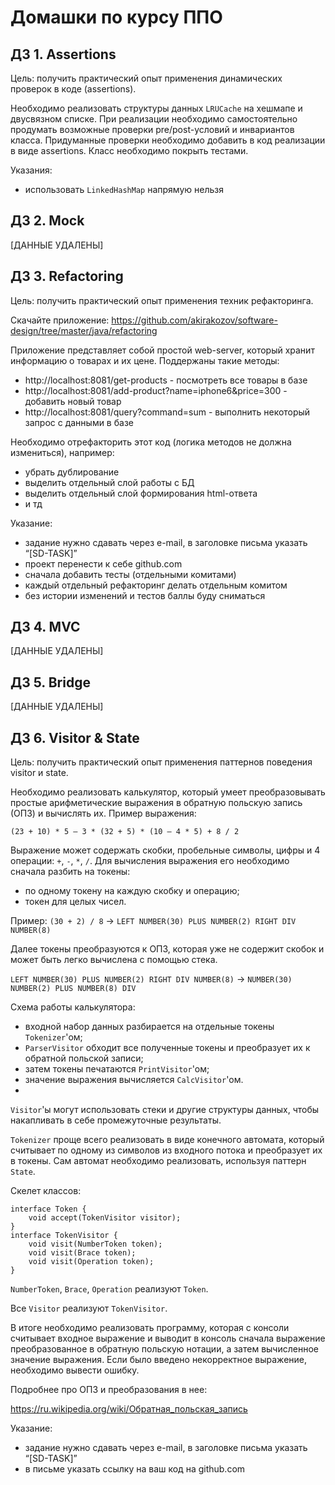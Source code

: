# Домашки по курсу ППО

## ДЗ 1. Assertions

Цель: получить практический опыт применения динамических проверок в коде (assertions).

Необходимо реализовать структуры данных `LRUCache` на хешмапе и двусвязном списке. При
реализации необходимо самостоятельно продумать возможные проверки pre/post-условий и
инвариантов класса. Придуманные проверки необходимо добавить в код реализации в виде
assertions. Класс необходимо покрыть тестами.

Указания:
* использовать `LinkedHashMap` напрямую нельзя

## ДЗ 2. Mock

[ДАННЫЕ УДАЛЕНЫ]

## ДЗ 3. Refactoring

Цель: получить практический опыт применения техник рефакторинга.

Скачайте приложение: https://github.com/akirakozov/software-design/tree/master/java/refactoring

Приложение представляет собой простой web-server, который хранит информацию о товарах и
их цене. Поддержаны такие методы:
* http://localhost:8081/get-products - посмотреть все товары в базе
* http://localhost:8081/add-product?name=iphone6&price=300 - добавить новый товар
* http://localhost:8081/query?command=sum - выполнить некоторый запрос с данными в
  базе

Необходимо отрефакторить этот код (логика методов не должна измениться), например:
* убрать дублирование
* выделить отдельный слой работы с БД
* выделить отдельный слой формирования html-ответа
* и тд
  
Указание:
* задание нужно сдавать через e-mail, в заголовке письма указать “[SD-TASK]”
* проект перенести к себе github.com
* сначала добавить тесты (отдельными комитами)
* каждый отдельный рефакторинг делать отдельным комитом
* без истории изменений и тестов баллы буду сниматься

## ДЗ 4. MVC

[ДАННЫЕ УДАЛЕНЫ]

## ДЗ 5. Bridge

[ДАННЫЕ УДАЛЕНЫ]

## ДЗ 6. Visitor & State

Цель: получить практический опыт применения паттернов поведения visitor и state.

Необходимо реализовать калькулятор, который умеет преобразовывать простые
арифметические выражения в обратную польскую запись (ОПЗ) и вычислять их. Пример
выражения:

```(23 + 10) * 5 – 3 * (32 + 5) * (10 – 4 * 5) + 8 / 2```

Выражение может содержать скобки, пробельные символы, цифры и 4 операции: `+`, `-`, `*`, `/`.
Для вычисления выражения его необходимо сначала разбить на токены:
* по одному токену на каждую скобку и операцию;
* токен для целых чисел.

Пример:
`(30 + 2) / 8` -> `LEFT NUMBER(30) PLUS NUMBER(2) RIGHT DIV NUMBER(8)`

Далее токены преобразуются к ОПЗ, которая уже не содержит скобок и может быть легко
вычислена с помощью стека.

`LEFT NUMBER(30) PLUS NUMBER(2) RIGHT DIV NUMBER(8)` ->
`NUMBER(30) NUMBER(2) PLUS NUMBER(8) DIV`

Схема работы калькулятора:

* входной набор данных разбирается на отдельные токены `Tokenizer`'ом;
* `ParserVisitor` обходит все полученные токены и преобразует их к обратной польской
записи;
* затем токены печатаются `PrintVisitor`'ом;
* значение выражения вычисляется `СalcVisitor`'ом.
* 
`Visitor`'ы могут использовать стеки и другие структуры данных, чтобы накапливать в себе
промежуточные результаты.

`Tokenizer` проще всего реализовать в виде конечного автомата, который считывает по одному
из символов из входного потока и преобразует их в токены. Сам автомат необходимо
реализовать, используя паттерн `State`.

Скелет классов:

```
interface Token {
    void accept(TokenVisitor visitor);
}
interface TokenVisitor {
    void visit(NumberToken token);
    void visit(Brace token);
    void visit(Operation token);
}
```

`NumberToken`, `Brace`, `Operation` реализуют `Token`.

Все `Visitor` реализуют `TokenVisitor`.

В итоге необходимо реализовать программу, которая с консоли считывает входное выражение
и выводит в консоль сначала выражение преобразованное в обратную польскую нотации, а
затем вычисленное значение выражения. Если было введено некорректное выражение,
необходимо вывести ошибку.

Подробнее про ОПЗ и преобразования в нее:

https://ru.wikipedia.org/wiki/Обратная_польская_запись

Указание:
* задание нужно сдавать через e-mail, в заголовке письма указать “[SD-TASK]”
* в письме указать ссылку на ваш код на github.com